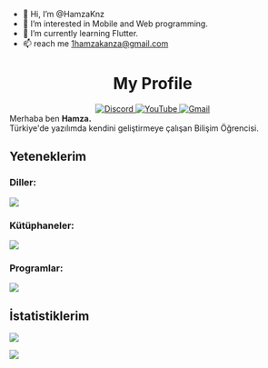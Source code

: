 - 👋 Hi, I’m @HamzaKnz
- 👀 I’m interested in Mobile and Web programming.
- 🌱 I’m currently learning Flutter.
- 📫 reach me 1hamzakanza@gmail.com

<!---
HamzaKnz/HamzaKnz is a ✨ special ✨ repository because its `README.md` (this file) appears on your GitHub profile.
You can click the Preview link to take a look at your changes.
--->


<div id="header" align="center">
  <h1><strong>My Profile</strong><br></h1>
  <div id="badges" align="center">
    <a href="https://discord.com/users/534471720246050835">
      <img src="https://img.shields.io/badge/Discord-5865F2?style=for-the-badge&logo=discord&logoColor=white" alt="Discord"/>
    </a>
    <a href="https://www.youtube.com/@cloyun">
      <img src="https://img.shields.io/badge/YouTube-FF0000?style=for-the-badge&logo=youtube&logoColor=white" alt="YouTube"/>
    </a>
    <a href="mailto:hamzaknz01@gmail.com">
      <img src="https://img.shields.io/badge/gmail-red?style=for-the-badge&logo=gmail&logoColor=white" alt="Gmail"/>
    </a>
  </div>
  <img src="https://komarev.com/ghpvc/?username=HamzaKnz&style=flat-square&color=red" alt=""/>
</div>
Merhaba ben <strong>Hamza.</strong><br>
Türkiye'de yazılımda kendini geliştirmeye çalışan Bilişim Öğrencisi.<br>
<div>
<ul>
</ul>
</div>

<div>
<h2><strong>Yeteneklerim</strong></h2>
<h3>Diller:</h3>

<img src='https://skillicons.dev/icons?i=php,js,html,css,python,dart,cs,go,mysql'>

<h3>Kütüphaneler:</h3>

<img src='https://skillicons.dev/icons?i=nodejs,jquery,flutter,bootstrap'>

<h3>Programlar:</h3>

<img src='https://skillicons.dev/icons?i=vscode,visualstudio,ps,pr,ae,blender'>
</div>

<div>
<h2><strong>İstatistiklerim</strong></h2>

![](https://github-readme-stats.vercel.app/api?username=HamzaKnz&show_icons=true&theme=gradient&bg_color=0,0077B6,081844&title_color=E1E1FF&icon_color=AAAAAA&text_color=ffffff)

![](https://github-readme-stats.vercel.app/api/top-langs/?username=HamzaKnz&layout=compact&theme=gradient&bg_color=0,0077B6,081844&title_color=E1E1FF&icon_color=AAAAAA&text_color=ffffff)
</div>
